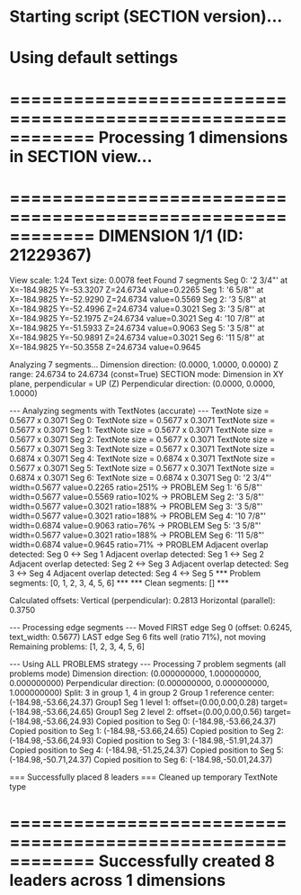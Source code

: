 ﻿
Starting script (SECTION version)...
============================================================
Using default settings
============================================================

============================================================
Processing 1 dimensions in SECTION view...
============================================================

============================================================
DIMENSION 1/1 (ID: 21229367)
============================================================
View scale: 1:24
Text size: 0.0078 feet
Found 7 segments
Seg 0: '2 3/4"' at X=-184.9825 Y=-53.3207 Z=24.6734 value=0.2265
Seg 1: '6 5/8"' at X=-184.9825 Y=-52.9290 Z=24.6734 value=0.5569
Seg 2: '3 5/8"' at X=-184.9825 Y=-52.4996 Z=24.6734 value=0.3021
Seg 3: '3 5/8"' at X=-184.9825 Y=-52.1975 Z=24.6734 value=0.3021
Seg 4: '10 7/8"' at X=-184.9825 Y=-51.5933 Z=24.6734 value=0.9063
Seg 5: '3 5/8"' at X=-184.9825 Y=-50.9891 Z=24.6734 value=0.3021
Seg 6: '11 5/8"' at X=-184.9825 Y=-50.3558 Z=24.6734 value=0.9645

Analyzing 7 segments...
Dimension direction: (0.0000, 1.0000, 0.0000)
Z range: 24.6734 to 24.6734 (const=True)
SECTION mode: Dimension in XY plane, perpendicular = UP (Z)
Perpendicular direction: (0.0000, 0.0000, 1.0000)

--- Analyzing segments with TextNotes (accurate) ---
TextNote size = 0.5677 x 0.3071
Seg 0: TextNote size = 0.5677 x 0.3071
TextNote size = 0.5677 x 0.3071
Seg 1: TextNote size = 0.5677 x 0.3071
TextNote size = 0.5677 x 0.3071
Seg 2: TextNote size = 0.5677 x 0.3071
TextNote size = 0.5677 x 0.3071
Seg 3: TextNote size = 0.5677 x 0.3071
TextNote size = 0.6874 x 0.3071
Seg 4: TextNote size = 0.6874 x 0.3071
TextNote size = 0.5677 x 0.3071
Seg 5: TextNote size = 0.5677 x 0.3071
TextNote size = 0.6874 x 0.3071
Seg 6: TextNote size = 0.6874 x 0.3071
Seg 0: '2 3/4"' width=0.5677 value=0.2265 ratio=251% -> PROBLEM
Seg 1: '6 5/8"' width=0.5677 value=0.5569 ratio=102% -> PROBLEM
Seg 2: '3 5/8"' width=0.5677 value=0.3021 ratio=188% -> PROBLEM
Seg 3: '3 5/8"' width=0.5677 value=0.3021 ratio=188% -> PROBLEM
Seg 4: '10 7/8"' width=0.6874 value=0.9063 ratio=76% -> PROBLEM
Seg 5: '3 5/8"' width=0.5677 value=0.3021 ratio=188% -> PROBLEM
Seg 6: '11 5/8"' width=0.6874 value=0.9645 ratio=71% -> PROBLEM
Adjacent overlap detected: Seg 0 <-> Seg 1
Adjacent overlap detected: Seg 1 <-> Seg 2
Adjacent overlap detected: Seg 2 <-> Seg 3
Adjacent overlap detected: Seg 3 <-> Seg 4
Adjacent overlap detected: Seg 4 <-> Seg 5
*** Problem segments: [0, 1, 2, 3, 4, 5, 6] ***
*** Clean segments: [] ***

Calculated offsets:
Vertical (perpendicular): 0.2813
Horizontal (parallel): 0.3750

--- Processing edge segments ---
Moved FIRST edge Seg 0 (offset: 0.6245, text_width: 0.5677)
LAST edge Seg 6 fits well (ratio 71%), not moving
Remaining problems: [1, 2, 3, 4, 5, 6]

--- Using ALL PROBLEMS strategy ---
Processing 7 problem segments (all problems mode)
Dimension direction: (0.000000000, 1.000000000, 0.000000000)
Perpendicular direction: (0.000000000, 0.000000000, 1.000000000)
Split: 3 in group 1, 4 in group 2
Group 1 reference center: (-184.98,-53.66,24.37)
Group1 Seg 1 level 1: offset=(0.00,0.00,0.28) target=(-184.98,-53.66,24.65)
Group1 Seg 2 level 2: offset=(0.00,0.00,0.56) target=(-184.98,-53.66,24.93)
Copied position to Seg 0: (-184.98,-53.66,24.37)
Copied position to Seg 1: (-184.98,-53.66,24.65)
Copied position to Seg 2: (-184.98,-53.66,24.93)
Copied position to Seg 3: (-184.98,-51.91,24.37)
Copied position to Seg 4: (-184.98,-51.25,24.37)
Copied position to Seg 5: (-184.98,-50.71,24.37)
Copied position to Seg 6: (-184.98,-50.01,24.37)

=== Successfully placed 8 leaders ===
Cleaned up temporary TextNote type

============================================================
Successfully created 8 leaders across 1 dimensions
============================================================
